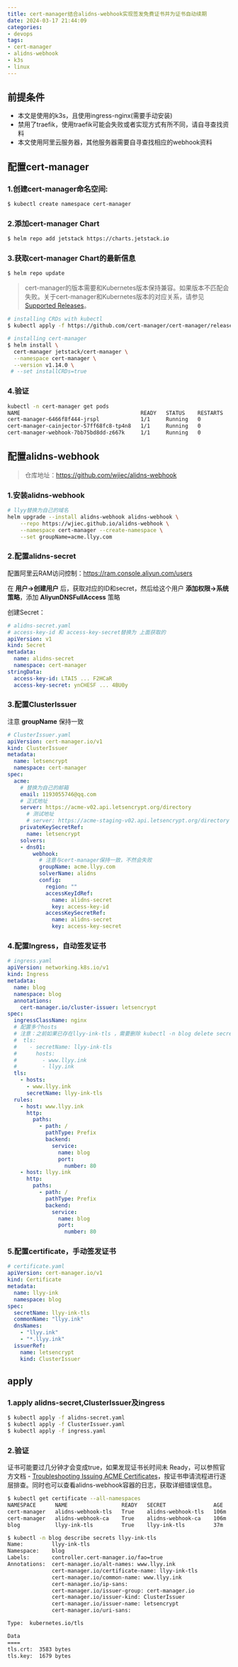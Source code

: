 ```yaml
---
title: cert-manager结合alidns-webhook实现签发免费证书并为证书自动续期
date: 2024-03-17 21:44:09
categories:
- devops
tags:
- cert-manager
- alidns-webhook
- k3s
- linux
---
```


## 前提条件

- 本文是使用的k3s，且使用ingress-nginx(需要手动安装)
- 禁用了traefik，使用traefik可能会失败或者实现方式有所不同，请自寻查找资料
- 本文使用阿里云服务器，其他服务器需要自寻查找相应的webhook资料

## 配置cert-manager

### 1.创建cert-manager命名空间:

~~~bash
$ kubectl create namespace cert-manager
~~~

### 2.添加cert-manager Chart

~~~bash
$ helm repo add jetstack https://charts.jetstack.io
~~~

### 3.获取cert-manager Chart的最新信息

~~~bash
$ helm repo update
~~~

> cert-manager的版本需要和Kubernetes版本保持兼容。如果版本不匹配会失败。关于cert-manager和Kubernetes版本的对应关系，请参见[Supported Releases](https://cert-manager.io/docs/releases/)。

~~~bash
# installing CRDs with kubectl
$ kubectl apply -f https://github.com/cert-manager/cert-manager/releases/download/v1.14.4/cert-manager.crds.yaml

# installing cert-manager
$ helm install \
  cert-manager jetstack/cert-manager \
  --namespace cert-manager \
  --version v1.14.0 \
 # --set installCRDs=true
~~~

### 4.验证

~~~bash
kubectl -n cert-manager get pods
NAME                                      READY   STATUS    RESTARTS   AGE
cert-manager-6466f8f444-jrspl             1/1     Running   0          3m53s
cert-manager-cainjector-57ff68fc8-tp4n8   1/1     Running   0          3m53s
cert-manager-webhook-7bb75bd8dd-z667k     1/1     Running   0          3m53s
~~~

## 配置alidns-webhook

> 仓库地址：https://github.com/wjiec/alidns-webhook

### 1.安装alidns-webhook

~~~bash
# llyy替换为自己的域名
helm upgrade --install alidns-webhook alidns-webhook \
    --repo https://wjiec.github.io/alidns-webhook \
    --namespace cert-manager --create-namespace \
    --set groupName=acme.llyy.com
~~~

### 2.配置alidns-secret

配置阿里云RAM访问控制：https://ram.console.aliyun.com/users

在 **用户->创建用户** 后，获取对应的ID和secret，然后给这个用户 **添加权限->系统策略**，添加 **AliyunDNSFullAccess** 策略

创建Secret：

~~~yaml
# alidns-secret.yaml
# access-key-id 和 access-key-secret替换为 上面获取的
apiVersion: v1
kind: Secret
metadata:
  name: alidns-secret
  namespace: cert-manager
stringData:
  access-key-id: LTAI5 ... F2HCaR
  access-key-secret: ynCHESF ... 4BU0y
~~~

### 3.配置ClusterIssuer

注意 **groupName** 保持一致

~~~yaml
# ClusterIssuer.yaml
apiVersion: cert-manager.io/v1
kind: ClusterIssuer
metadata:
  name: letsencrypt
  namespace: cert-manager
spec:
  acme:
    # 替换为自己的邮箱
    email: 1193055746@qq.com
    # 正式地址
    server: https://acme-v02.api.letsencrypt.org/directory
      # 测试地址
      # server: https://acme-staging-v02.api.letsencrypt.org/directory
    privateKeySecretRef:
      name: letsencrypt
    solvers:
    - dns01:
        webhook:
          # 注意与cert-manager保持一致，不然会失败
          groupName: acme.llyy.com
          solverName: alidns
          config:
            region: ""
            accessKeyIdRef:
              name: alidns-secret
              key: access-key-id
            accessKeySecretRef:
              name: alidns-secret
              key: access-key-secret
~~~

### 4.配置Ingress，自动签发证书

~~~yaml
# ingress.yaml
apiVersion: networking.k8s.io/v1
kind: Ingress
metadata:
  name: blog
  namespace: blog
  annotations:
    cert-manager.io/cluster-issuer: letsencrypt
spec:
  ingressClassName: nginx
  # 配置多个hosts 
  # 注意：之前如果已存在llyy-ink-tls ，需要删除 kubectl -n blog delete secrets llyy-ink-tls ，然后为自动重写生成新的
  #  tls:
  #    - secretName: llyy-ink-tls
  #      hosts:
  #        - www.llyy.ink
  #        - llyy.ink
  tls:
    - hosts:
      - www.llyy.ink
      secretName: llyy-ink-tls
  rules:
    - host: www.llyy.ink
      http:
        paths:
          - path: /
            pathType: Prefix
            backend:
              service:
                name: blog
                port:
                  number: 80
    - host: llyy.ink
      http:
        paths:
          - path: /
            pathType: Prefix
            backend:
              service:
                name: blog
                port:
                  number: 80
~~~

### 5.配置certificate，手动签发证书

~~~yaml
# certificate.yaml
apiVersion: cert-manager.io/v1
kind: Certificate
metadata:
  name: llyy-ink
  namespace: blog
spec:
  secretName: llyy-ink-tls
  commonName: "llyy.ink"
  dnsNames:
    - "llyy.ink"
    - "*.llyy.ink"
  issuerRef:
    name: letsencrypt
    kind: ClusterIssuer
~~~

## apply

### 1.apply alidns-secret,ClusterIssuer及ingress

~~~bash
$ kubectl apply -f alidns-secret.yaml
$ kubectl apply -f ClusterIssuer.yaml
$ kubectl apply -f ingress.yaml
~~~

### 2.验证

证书可能要过几分钟才会变成true，如果发现证书长时间未 Ready，可以参照官方文档 - [Troubleshooting Issuing ACME Certificates](https://cert-manager.io/docs/troubleshooting/acme/)，按证书申请流程进行逐层排查。同时也可以查看alidns-webhook容器的日志，获取详细错误信息。

~~~bash
$ kubectl get certificate --all-namespaces
NAMESPACE      NAME                 READY   SECRET               AGE
cert-manager   alidns-webhook-tls   True    alidns-webhook-tls   106m
cert-manager   alidns-webhook-ca    True    alidns-webhook-ca    106m
blog           llyy-ink-tls         True    llyy-ink-tls         37m

$ kubectl -n blog describe secrets llyy-ink-tls 
Name:         llyy-ink-tls
Namespace:    blog
Labels:       controller.cert-manager.io/fao=true
Annotations:  cert-manager.io/alt-names: www.llyy.ink
              cert-manager.io/certificate-name: llyy-ink-tls
              cert-manager.io/common-name: www.llyy.ink
              cert-manager.io/ip-sans: 
              cert-manager.io/issuer-group: cert-manager.io
              cert-manager.io/issuer-kind: ClusterIssuer
              cert-manager.io/issuer-name: letsencrypt
              cert-manager.io/uri-sans: 

Type:  kubernetes.io/tls

Data
====
tls.crt:  3583 bytes
tls.key:  1679 bytes
~~~